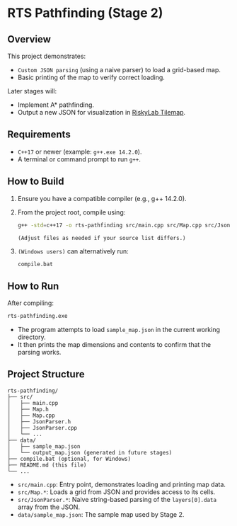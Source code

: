 # RTS Pathfinding (Stage 2)

## Overview
This project demonstrates:
- `Custom JSON parsing` (using a naive parser) to load a grid-based map.
- Basic printing of the map to verify correct loading.

Later stages will:
- Implement A* pathfinding.
- Output a new JSON for visualization in [RiskyLab Tilemap](https://riskylab.com/tilemap/).

## Requirements
- `C++17` or newer (example: `g++.exe 14.2.0`).
- A terminal or command prompt to run `g++`.

## How to Build
1. Ensure you have a compatible compiler (e.g., g++ 14.2.0).
2. From the project root, compile using:
   ```bash
   g++ -std=c++17 -o rts-pathfinding src/main.cpp src/Map.cpp src/JsonParser.cpp -I./src
   ```
   `(Adjust files as needed if your source list differs.)`

3. `(Windows users)` can alternatively run:
   ```bash
   compile.bat
   ```

## How to Run
After compiling:
```bash
rts-pathfinding.exe
```
- The program attempts to load `sample_map.json` in the current working directory.
- It then prints the map dimensions and contents to confirm that the parsing works.

## Project Structure
```
rts-pathfinding/
├── src/
│   ├── main.cpp
│   ├── Map.h
│   ├── Map.cpp
│   ├── JsonParser.h
│   ├── JsonParser.cpp
│   └── ...
├── data/
│   ├── sample_map.json
│   └── output_map.json (generated in future stages)
├── compile.bat (optional, for Windows)
├── README.md (this file)
└── ...
```

- `src/main.cpp`: Entry point, demonstrates loading and printing map data.
- `src/Map.*`: Loads a grid from JSON and provides access to its cells.
- `src/JsonParser.*`: Naive string-based parsing of the `layers[0].data` array from the JSON.
- `data/sample_map.json`: The sample map used by Stage 2.